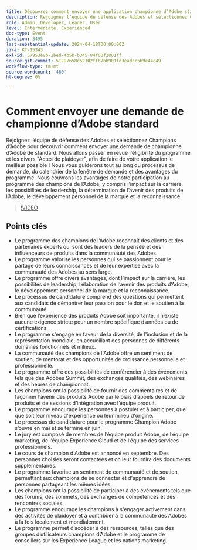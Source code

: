```yaml
---
title: Découvrez comment envoyer une application championne d’Adobe standard
description: Rejoignez l’équipe de défense des Adobes et sélectionnez Champions d’Adobe pour découvrir comment envoyer une candidature de championne d’Adobe remarquable. Nous vous guiderons tout au long du processus de demande, du calendrier de la fenêtre de demande et des avantages du programme.
role: Admin, Developer, Leader, User
level: Intermediate, Experienced
doc-type: Event
duration: 3495
last-substantial-update: 2024-04-18T00:00:00Z
jira: KT-15343
exl-id: 57953e9b-2bed-4b5b-b345-84f00f2801ff
source-git-commit: 51297658e52102ff67bb901fd3eadec569e44d49
workflow-type: tm+mt
source-wordcount: '460'
ht-degree: 0%

---
```


# Comment envoyer une demande de championne d’Adobe standard

Rejoignez l’équipe de défense des Adobes et sélectionnez Champions d’Adobe pour découvrir comment envoyer une demande de championne d’Adobe de standard. Nous allons passer en revue l&#39;éligibilité du programme et les divers &quot;Actes de plaidoyer&quot;, afin de faire de votre application le meilleur possible ! Nous vous guiderons tout au long du processus de demande, du calendrier de la fenêtre de demande et des avantages du programme. Nous couvrons les avantages de notre participation au programme des champions de l’Adobe, y compris l’impact sur la carrière, les possibilités de leadership, la détermination de l’avenir des produits de l’Adobe, le développement personnel de la marque et la reconnaissance.

>[!VIDEO](https://video.tv.adobe.com/v/3428431/?learn=on)

## Points clés

* Le programme des champions de l’Adobe reconnaît des clients et des partenaires experts qui sont des leaders de la pensée et des influenceurs de produits dans la communauté des Adobes.
* Le programme valorise les personnes qui se passionnent pour le partage de leurs connaissances et de leur expertise avec la communauté des Adobes au sens large. &#x200B;
* Le programme offre divers avantages, dont l’impact sur la carrière, les possibilités de leadership, l’élaboration de l’avenir des produits d’Adobe, le développement personnel de la marque et la reconnaissance.
* Le processus de candidature comprend des questions qui permettent aux candidats de démontrer leur passion pour le don et le soutien à la communauté.
* Bien que l’expérience des produits Adobe soit importante, il n’existe aucune exigence stricte pour un nombre spécifique d’années ou de certifications.
* Le programme s&#39;engage en faveur de la diversité, de l&#39;inclusion et de la représentation mondiale, en accueillant des personnes de différents domaines fonctionnels et milieux.
* La communauté des champions de l&#39;Adobe offre un sentiment de soutien, de mentorat et des opportunités de croissance personnelle et professionnelle.
* Le programme offre des possibilités de conférencier à des événements tels que des Adobes Summit, des exchanges qualifiés, des webinaires et des heures de championnat.
* Les champions ont la possibilité de fournir des commentaires et de façonner l’avenir des produits Adobe par le biais d’appels de retour de produits et de sessions d’intégration avec l’équipe produit.
* Le programme encourage les personnes à postuler et à participer, quel que soit leur niveau d&#39;expérience ou leur milieu d&#39;origine.
* Le processus de candidature pour le programme Champion Adobe s’ouvre en mai et se termine en juin.
* Le jury est composé de membres de l’équipe produit Adobe, de l’équipe marketing, de l’équipe Experience Cloud et de l’équipe des services professionnels.
* Le cours de champion d&#39;Adobe est annoncé en septembre. Des personnes choisies seront contactées et on leur fournira des documents supplémentaires.
* Le programme favorise un sentiment de communauté et de soutien, permettant aux champions de se connecter et d&#39;apprendre de personnes partageant les mêmes idées.
* Les champions ont la possibilité de participer à des événements tels que des forums, des sommets, des exchanges de compétences et des rencontres sociales.
* Le programme encourage les champions à s&#39;engager activement dans des activités de plaidoyer et à contribuer à la communauté des Adobes à la fois localement et mondialement.
* Le programme permet d’accéder à des ressources, telles que des groupes d’utilisateurs champions d’Adobe et le programme de conseillers sur les Experience League et les nations marketing.
